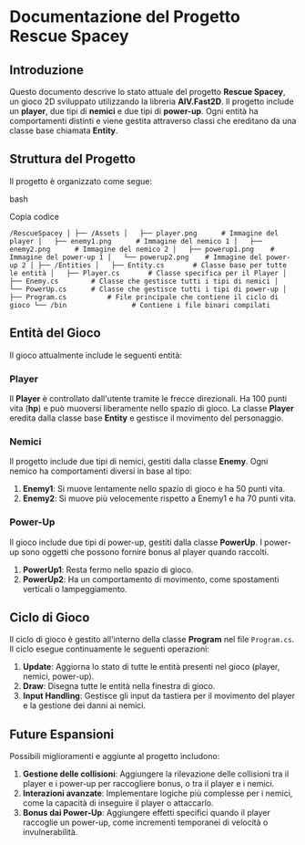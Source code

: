 ﻿# Documentazione del Progetto Rescue Spacey

## Introduzione

Questo documento descrive lo stato attuale del progetto **Rescue Spacey**, un gioco 2D sviluppato utilizzando la libreria **AIV.Fast2D**. Il progetto include un **player**, due tipi di **nemici** e due tipi di **power-up**. Ogni entità ha comportamenti distinti e viene gestita attraverso classi che ereditano da una classe base chiamata **Entity**.

## Struttura del Progetto

Il progetto è organizzato come segue:

bash

Copia codice

`/RescueSpacey │ ├── /Assets │   ├── player.png      # Immagine del player │   ├── enemy1.png      # Immagine del nemico 1 │   ├── enemy2.png      # Immagine del nemico 2 │   ├── powerup1.png    # Immagine del power-up 1 │   └── powerup2.png    # Immagine del power-up 2 │ ├── /Entities │   ├── Entity.cs       # Classe base per tutte le entità │   ├── Player.cs       # Classe specifica per il Player │   ├── Enemy.cs        # Classe che gestisce tutti i tipi di nemici │   └── PowerUp.cs      # Classe che gestisce tutti i tipi di power-up │ ├── Program.cs          # File principale che contiene il ciclo di gioco └── /bin                # Contiene i file binari compilati`

## Entità del Gioco

Il gioco attualmente include le seguenti entità:

### Player

Il **Player** è controllato dall'utente tramite le frecce direzionali. Ha 100 punti vita (**hp**) e può muoversi liberamente nello spazio di gioco. La classe **Player** eredita dalla classe base **Entity** e gestisce il movimento del personaggio.

### Nemici

Il progetto include due tipi di nemici, gestiti dalla classe **Enemy**. Ogni nemico ha comportamenti diversi in base al tipo:

1.  **Enemy1**: Si muove lentamente nello spazio di gioco e ha 50 punti vita.
2.  **Enemy2**: Si muove più velocemente rispetto a Enemy1 e ha 70 punti vita.

### Power-Up

Il gioco include due tipi di power-up, gestiti dalla classe **PowerUp**. I power-up sono oggetti che possono fornire bonus al player quando raccolti.

1.  **PowerUp1**: Resta fermo nello spazio di gioco.
2.  **PowerUp2**: Ha un comportamento di movimento, come spostamenti verticali o lampeggiamento.

## Ciclo di Gioco

Il ciclo di gioco è gestito all'interno della classe **Program** nel file `Program.cs`. Il ciclo esegue continuamente le seguenti operazioni:

1.  **Update**: Aggiorna lo stato di tutte le entità presenti nel gioco (player, nemici, power-up).
2.  **Draw**: Disegna tutte le entità nella finestra di gioco.
3.  **Input Handling**: Gestisce gli input da tastiera per il movimento del player e la gestione dei danni ai nemici.

## Future Espansioni

Possibili miglioramenti e aggiunte al progetto includono:

1.  **Gestione delle collisioni**: Aggiungere la rilevazione delle collisioni tra il player e i power-up per raccogliere bonus, o tra il player e i nemici.
2.  **Interazioni avanzate**: Implementare logiche più complesse per i nemici, come la capacità di inseguire il player o attaccarlo.
3.  **Bonus dai Power-Up**: Aggiungere effetti specifici quando il player raccoglie un power-up, come incrementi temporanei di velocità o invulnerabilità.
